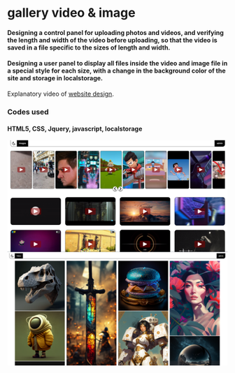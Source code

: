 # gallery video &amp; image

#### Designing a control panel for uploading photos and videos, and verifying the length and width of the video before uploading, so that the video is saved in a file specific to the sizes of length and width.

#### Designing a user panel to display all files inside the video and image file in a special style for each size, with a change in the background color of the site and storage in localstorage.

Explanatory video of  [website design](https://youtu.be/8QmMtFolrM4).

### Codes used
#### HTML5, CSS, Jquery, javascript, localstorage

![alt text](https://raw.githubusercontent.com/ramyibrahim-eg/gallery-video-image/main/screenshot.PNG "Logo Website From React")
![alt text](https://raw.githubusercontent.com/ramyibrahim-eg/gallery-video-image/main/screenshot-1.PNG "Logo Website From React")
